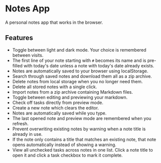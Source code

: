 # Notes App
A personal notes app that works in the browser.

## Features

- Toggle between light and dark mode. Your choice is remembered between visits.
- The first line of your note starting with `#` becomes its name and is pre-filled with today's date unless a note with today's date already exists.
- Notes are automatically saved to your browser using localStorage.
- Search through saved notes and download them all as a zip archive.
- Delete notes from local storage when you no longer need them.
- Delete all stored notes with a single click.
- Import notes from a zip archive containing Markdown files.
- Toggle between editing and previewing your markdown.
- Check off tasks directly from preview mode.
- Create a new note which clears the editor.
- Notes are automatically saved while you type.
- The last opened note and preview mode are remembered when you refresh.
- Prevent overwriting existing notes by warning when a note title is already in use.
- If the note only contains a title that matches an existing note, that note opens automatically instead of showing a warning.
- View all unchecked tasks across notes in one list. Click a note title to open
  it and click a task checkbox to mark it complete.
